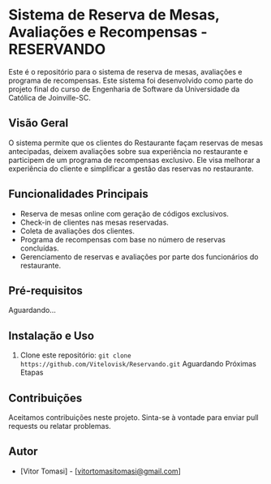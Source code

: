 # Sistema de Reserva de Mesas, Avaliações e Recompensas - RESERVANDO

Este é o repositório para o sistema de reserva de mesas, avaliações e programa de recompensas. Este sistema foi desenvolvido como parte do projeto final do curso de Engenharia de Software da Universidade da Católica de Joinville-SC.

## Visão Geral

O sistema permite que os clientes do Restaurante façam reservas de mesas antecipadas, deixem avaliações sobre sua experiência no restaurante e participem de um programa de recompensas exclusivo. Ele visa melhorar a experiência do cliente e simplificar a gestão das reservas no restaurante.

## Funcionalidades Principais

- Reserva de mesas online com geração de códigos exclusivos.
- Check-in de clientes nas mesas reservadas.
- Coleta de avaliações dos clientes.
- Programa de recompensas com base no número de reservas concluídas.
- Gerenciamento de reservas e avaliações por parte dos funcionários do restaurante.

## Pré-requisitos

Aguardando...

## Instalação e Uso

1. Clone este repositório: `git clone https://github.com/Vitelovisk/Reservando.git`
Aguardando Próximas Etapas


## Contribuições

Aceitamos contribuições neste projeto. Sinta-se à vontade para enviar pull requests ou relatar problemas.

## Autor

- [Vitor Tomasi] - [vitortomasitomasi@gmail.com]
